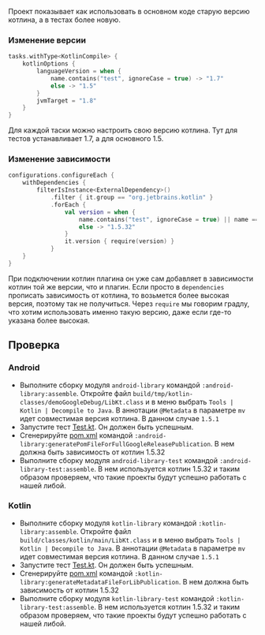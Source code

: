 Проект показывает как использовать в основном коде старую версию котлина, а в тестах более новую.

### Изменение версии
```kotlin
tasks.withType<KotlinCompile> {
    kotlinOptions {
        languageVersion = when {
            name.contains("test", ignoreCase = true) -> "1.7"
            else -> "1.5"
        }
        jvmTarget = "1.8"
    }
}
```
Для каждой таски можно настроить свою версию котлина. Тут для тестов устанавливает 1.7, а для основного 1.5.

### Изменение зависимости
```kotlin
configurations.configureEach {
    withDependencies {
        filterIsInstance<ExternalDependency>()
            .filter { it.group == "org.jetbrains.kotlin" }
            .forEach {
                val version = when {
                    name.contains("test", ignoreCase = true) || name == "kotlinCompilerClasspath" -> "1.7.21"
                    else -> "1.5.32"
                }
                it.version { require(version) }
            }
    }
}
```
При подключении котлин плагина он уже сам добавляет в зависимости котлин той же версии, что и плагин. 
Если просто в `dependencies` прописать зависимость от котлина, то возьмется более высокая версия, поэтому так не получиться.
Через `require` мы говорим градлу, что хотим использовать именно такую версию, даже если где-то указана более высокая.

## Проверка

### Android

- Выполните сборку модуля `android-library` командой `:android-library:assemble`. 
  Откройте файл `build/tmp/kotlin-classes/demoGoogleDebug/LibKt.class` и в меню выбрать `Tools | Kotlin | Decompile to Java`.
  В аннотации `@Metadata` в параметре `mv` идет совместимая версия котлина. В данном случае `1.5.1`
- Запустите тест [Test.kt](android-library%2Fsrc%2FandroidTest%2Fkotlin%2FTest.kt). Он должен быть успешным.
- Сгенерируйте [pom.xml](android-library%2Fbuild%2Fpublications%2FfullGoogleRelease%2Fpom-default.xml) командой `:android-library:generatePomFileForFullGoogleReleasePublication`.
  В нем должна быть зависимость от котлин 1.5.32
- Выполните сборку модуля `android-library-test` командой `:android-library-test:assemble`.
  В нем используется котлин 1.5.32 и таким образом проверяем, что такие проекты будут успешно работать с нашей либой.

### Kotlin

- Выполните сборку модуля `kotlin-library` командой `:kotlin-library:assemble`.
  Откройте файл `build/classes/kotlin/main/LibKt.class` и в меню выбрать `Tools | Kotlin | Decompile to Java`.
  В аннотации `@Metadata` в параметре `mv` идет совместимая версия котлина. В данном случае `1.5.1`
- Запустите тест [Test.kt](kotlin-library%2Fsrc%2Ftest%2Fkotlin%2FTest.kt). Он должен быть успешным.
- Сгенерируйте [pom.xml](kotlin-library%2Fbuild%2Fpublications%2Flib%2Fpom-default.xml) командой `:kotlin-library:generateMetadataFileForLibPublication`.
  В нем должна быть зависимость от котлин 1.5.32
- Выполните сборку модуля `kotlin-library-test` командой `:kotlin-library-test:assemble`.
  В нем используется котлин 1.5.32 и таким образом проверяем, что такие проекты будут успешно работать с нашей либой.